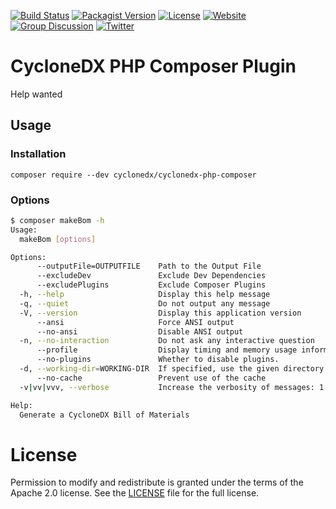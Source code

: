 [![Build Status](https://github.com/CycloneDX/cyclonedx-php-composer/workflows/PHP%20CI/badge.svg)](https://github.com/CycloneDX/cyclonedx-php-composer/actions?workflow=PHP+CI)
[![Packagist Version](https://img.shields.io/packagist/v/cyclonedx/bom)](https://packagist.org/)
[![License](https://img.shields.io/badge/license-Apache%202.0-brightgreen.svg)][License]
[![Website](https://img.shields.io/badge/https://-cyclonedx.org-blue.svg)](https://cyclonedx.org/)
[![Group Discussion](https://img.shields.io/badge/discussion-groups.io-blue.svg)](https://groups.io/g/CycloneDX)
[![Twitter](https://img.shields.io/twitter/url/http/shields.io.svg?style=social&label=Follow)](https://twitter.com/CycloneDX_Spec)

# CycloneDX PHP Composer Plugin

Help wanted

## Usage

### Installation

`composer require --dev cyclonedx/cyclonedx-php-composer`

### Options

```sh 
$ composer makeBom -h
Usage:
  makeBom [options]

Options:
      --outputFile=OUTPUTFILE    Path to the Output File
      --excludeDev               Exclude Dev Dependencies
      --excludePlugins           Exclude Composer Plugins
  -h, --help                     Display this help message
  -q, --quiet                    Do not output any message
  -V, --version                  Display this application version
      --ansi                     Force ANSI output
      --no-ansi                  Disable ANSI output
  -n, --no-interaction           Do not ask any interactive question
      --profile                  Display timing and memory usage information
      --no-plugins               Whether to disable plugins.
  -d, --working-dir=WORKING-DIR  If specified, use the given directory as working directory.
      --no-cache                 Prevent use of the cache
  -v|vv|vvv, --verbose           Increase the verbosity of messages: 1 for normal output, 2 for more verbose output and 3 for debug

Help:
  Generate a CycloneDX Bill of Materials
```

# License

Permission to modify and redistribute is granted under the terms of the Apache 2.0 license. See the [LICENSE] file for the full license.

[License]: https://github.com/CycloneDX/cyclonedx-php-composer/blob/master/LICENSE
